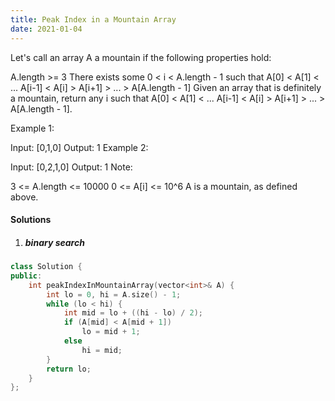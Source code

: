 ```yaml
---
title: Peak Index in a Mountain Array
date: 2021-01-04
---
```

Let's call an array A a mountain if the following properties hold:

A.length >= 3
There exists some 0 < i < A.length - 1 such that A[0] < A[1] < ... A[i-1] < A[i] > A[i+1] > ... > A[A.length - 1]
Given an array that is definitely a mountain, return any i such that A[0] < A[1] < ... A[i-1] < A[i] > A[i+1] > ... > A[A.length - 1].

Example 1:

Input: [0,1,0]
Output: 1
Example 2:

Input: [0,2,1,0]
Output: 1
Note:

3 <= A.length <= 10000
0 <= A[i] <= 10^6
A is a mountain, as defined above.

#### Solutions

1. ##### binary search

```cpp
class Solution {
public:
    int peakIndexInMountainArray(vector<int>& A) {
        int lo = 0, hi = A.size() - 1;
        while (lo < hi) {
            int mid = lo + ((hi - lo) / 2);
            if (A[mid] < A[mid + 1])
                lo = mid + 1;
            else
                hi = mid;
        }
        return lo;
    }
};
```